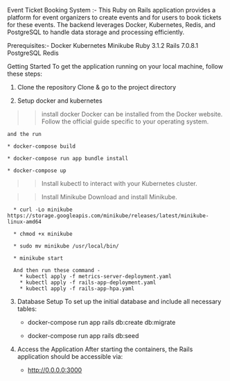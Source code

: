 Event Ticket Booking System :-
    This Ruby on Rails application provides a platform for event organizers to create events and for users to book tickets for these events. The backend leverages Docker, Kubernetes, Redis, and PostgreSQL to handle data storage and processing efficiently.

Prerequisites:- 
    Docker
    Kubernetes
    Minikube
    Ruby 3.1.2
    Rails 7.0.8.1
    PostgreSQL
    Redis

Getting Started
To get the application running on your local machine, follow these steps:

1. Clone the repository
  Clone & go to the project directory

2. Setup docker and kubernetes
  >> install docker 
    Docker can be installed from the Docker website. Follow the official guide specific to your operating system.
    
    and the run 

    * docker-compose build

    * docker-compose run app bundle install

    * docker-compose up
    
  
  >> Install kubectl to interact with your Kubernetes cluster.

  >> Install Minikube
      Download and install Minikube.

      * curl -Lo minikube https://storage.googleapis.com/minikube/releases/latest/minikube-linux-amd64

      * chmod +x minikube

      * sudo mv minikube /usr/local/bin/

      * minikube start

      And then run these command - 
        * kubectl apply -f metrics-server-deployment.yaml
        * kubectl apply -f rails-app-deployment.yaml
        * kubectl apply -f rails-app-hpa.yaml

3. Database Setup
  To set up the initial database and include all necessary tables:
    * docker-compose run app rails db:create db:migrate

    * docker-compose run app rails db:seed
  
4. Access the Application
   After starting the containers, the Rails application should be accessible via:
    
    * http://0.0.0.0:3000


